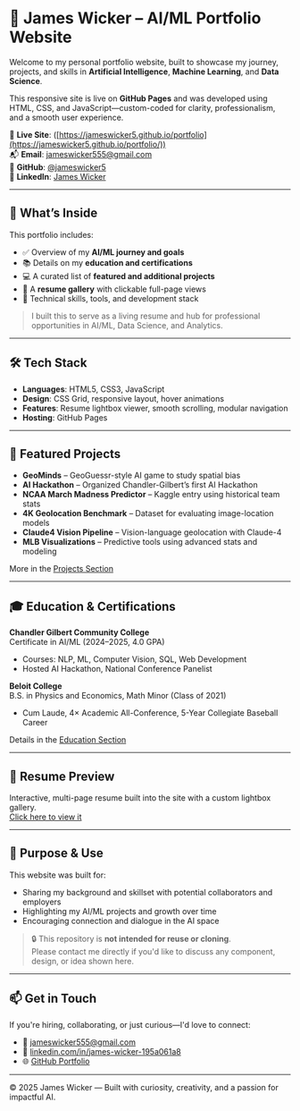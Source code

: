 # 🧠 James Wicker – AI/ML Portfolio Website

Welcome to my personal portfolio website, built to showcase my journey, projects, and skills in **Artificial Intelligence**, **Machine Learning**, and **Data Science**.

This responsive site is live on **GitHub Pages** and was developed using HTML, CSS, and JavaScript—custom-coded for clarity, professionalism, and a smooth user experience.

🔗 **Live Site**: ([https://jameswicker5.github.io/portfolio](https://jameswicker5.github.io/portfolio/))  
📬 **Email**: jameswicker555@gmail.com  
🐙 **GitHub**: [@jameswicker5](https://github.com/jameswicker5)  
💼 **LinkedIn**: [James Wicker](https://www.linkedin.com/in/james-wicker-195a061a8/)

---

## 🌟 What’s Inside

This portfolio includes:

- ✅ Overview of my **AI/ML journey and goals**
- 📚 Details on my **education and certifications**
- 💻 A curated list of **featured and additional projects**
- 📄 A **resume gallery** with clickable full-page views
- 🧰 Technical skills, tools, and development stack

> I built this to serve as a living resume and hub for professional opportunities in AI/ML, Data Science, and Analytics.

---

## 🛠 Tech Stack

- **Languages**: HTML5, CSS3, JavaScript
- **Design**: CSS Grid, responsive layout, hover animations
- **Features**: Resume lightbox viewer, smooth scrolling, modular navigation
- **Hosting**: GitHub Pages

---

## 🚀 Featured Projects

- **GeoMinds** – GeoGuessr-style AI game to study spatial bias  
- **AI Hackathon** – Organized Chandler-Gilbert’s first AI Hackathon  
- **NCAA March Madness Predictor** – Kaggle entry using historical team stats  
- **4K Geolocation Benchmark** – Dataset for evaluating image-location models  
- **Claude4 Vision Pipeline** – Vision-language geolocation with Claude-4  
- **MLB Visualizations** – Predictive tools using advanced stats and modeling  

More in the [Projects Section](projects.html)

---

## 🎓 Education & Certifications

**Chandler Gilbert Community College**  
Certificate in AI/ML (2024–2025, 4.0 GPA)  
- Courses: NLP, ML, Computer Vision, SQL, Web Development  
- Hosted AI Hackathon, National Conference Panelist

**Beloit College**  
B.S. in Physics and Economics, Math Minor (Class of 2021)  
- Cum Laude, 4× Academic All-Conference, 5-Year Collegiate Baseball Career

Details in the [Education Section](education.html)

---

## 📄 Resume Preview

Interactive, multi-page resume built into the site with a custom lightbox gallery.  
[Click here to view it](resume.html)

---

## 🧠 Purpose & Use

This website was built for:

- Sharing my background and skillset with potential collaborators and employers  
- Highlighting my AI/ML projects and growth over time  
- Encouraging connection and dialogue in the AI space

> 🔒 This repository is **not intended for reuse or cloning**.  
> Please contact me directly if you'd like to discuss any component, design, or idea shown here.

---

## 📫 Get in Touch

If you're hiring, collaborating, or just curious—I'd love to connect:

- 📧 jameswicker555@gmail.com  
- 💼 [linkedin.com/in/james-wicker-195a061a8](https://www.linkedin.com/in/james-wicker-195a061a8/)  
- 🌐 [GitHub Portfolio](https://github.com/jameswicker5)

---

© 2025 James Wicker — Built with curiosity, creativity, and a passion for impactful AI.
